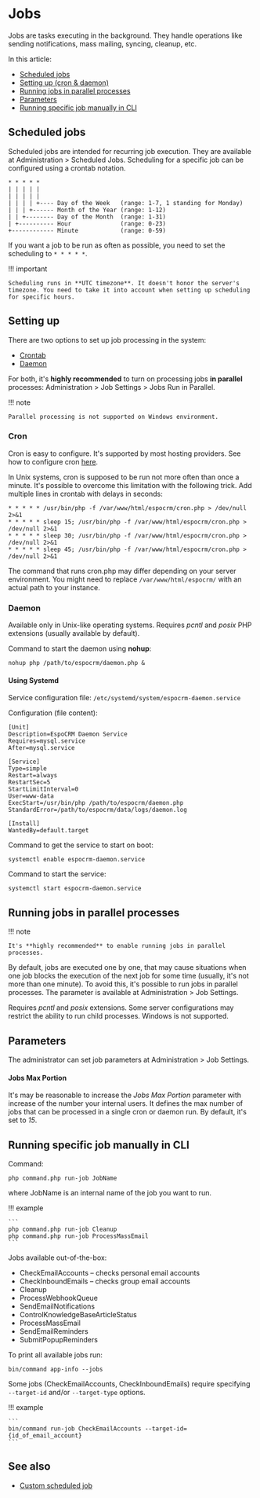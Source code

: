 # Jobs

Jobs are tasks executing in the background. They handle operations like sending notifications, mass mailing, syncing, cleanup, etc.

In this article:

* [Scheduled jobs](#scheduled-jobs)
* [Setting up (cron & daemon)](#setting-up)
* [Running jobs in parallel processes](#running-jobs-in-parallel-processes)
* [Parameters](#parameters)
* [Running specific job manually in CLI](#running-specific-job-manually-in-cli)

## Scheduled jobs

Scheduled jobs are intended for recurring job execution. They are available at Administration > Scheduled Jobs. Scheduling for a specific job can be configured using a crontab notation.

```
* * * * *
| | | | |
| | | | |
| | | | +---- Day of the Week   (range: 1-7, 1 standing for Monday)
| | | +------ Month of the Year (range: 1-12)
| | +-------- Day of the Month  (range: 1-31)
| +---------- Hour              (range: 0-23)
+------------ Minute            (range: 0-59)
```

If you want a job to be run as often as possible, you need to set the scheduling to `* * * * *`.

!!! important

    Scheduling runs in **UTC timezone**. It doesn't honor the server's timezone. You need to take it into account when setting up scheduling for specific hours.

## Setting up

There are two options to set up job processing in the system:

* [Crontab](#cron)
* [Daemon](#daemon)

For both, it's **highly recommended** to turn on processing jobs **in parallel** processes: Administration > Job Settings > Jobs Run in Parallel.

!!! note

    Parallel processing is not supported on Windows environment.

### Cron

Cron is easy to configure. It's supported by most hosting providers. See how to configure cron [here](server-configuration.md#setting-up-crontab).

In Unix systems, cron is supposed to be run not more often than once a minute. It's possible to overcome this limitation with the following trick. Add multiple lines in crontab with delays in seconds:

```
* * * * * /usr/bin/php -f /var/www/html/espocrm/cron.php > /dev/null 2>&1
* * * * * sleep 15; /usr/bin/php -f /var/www/html/espocrm/cron.php > /dev/null 2>&1
* * * * * sleep 30; /usr/bin/php -f /var/www/html/espocrm/cron.php > /dev/null 2>&1
* * * * * sleep 45; /usr/bin/php -f /var/www/html/espocrm/cron.php > /dev/null 2>&1
```

The command that runs cron.php may differ depending on your server environment. You might need to replace `/var/www/html/espocrm/` with an actual path to your instance.

### Daemon

Available only in Unix-like operating systems. Requires *pcntl* and *posix* PHP extensions (usually available by default).

Command to start the daemon using **nohup**:

```
nohup php /path/to/espocrm/daemon.php &
```

#### Using Systemd

Service configuration file: `/etc/systemd/system/espocrm-daemon.service`

Configuration (file content):

```
[Unit]
Description=EspoCRM Daemon Service
Requires=mysql.service
After=mysql.service

[Service]
Type=simple
Restart=always
RestartSec=5
StartLimitInterval=0
User=www-data
ExecStart=/usr/bin/php /path/to/espocrm/daemon.php
StandardError=/path/to/espocrm/data/logs/daemon.log

[Install]
WantedBy=default.target
```

Command to get the service to start on boot:

```
systemctl enable espocrm-daemon.service
```

Command to start the service:

```
systemctl start espocrm-daemon.service
```

## Running jobs in parallel processes

!!! note

    It's **highly recommended** to enable running jobs in parallel processes.

By default, jobs are executed one by one, that may cause situations when one job blocks the execution of the next job for some time (usually, it's not more than one minute). To avoid this, it's possible to run jobs in parallel processes. The parameter is available at Administration > Job Settings.

Requires *pcntl* and *posix* extensions. Some server configurations may restrict the ability to run child processes. Windows is not supported.

## Parameters

The administrator can set job parameters at Administration > Job Settings.

#### Jobs Max Portion

It's may be reasonable to increase the *Jobs Max Portion* parameter with increase of the number your internal users. It defines the max number of jobs that can be processed in a single cron or daemon run. By default, it's set to *15*.

## Running specific job manually in CLI

Command:

```
php command.php run-job JobName
```
where JobName is an internal name of the job you want to run.


!!! example

    ```
    php command.php run-job Cleanup
    php command.php run-job ProcessMassEmail
    ```

Jobs available out-of-the-box:

* CheckEmailAccounts – checks personal email accounts
* CheckInboundEmails – checks group email accounts
* Cleanup
* ProcessWebhookQueue
* SendEmailNotifications
* ControlKnowledgeBaseArticleStatus
* ProcessMassEmail
* SendEmailReminders
* SubmitPopupReminders

To print all available jobs run:

```
bin/command app-info --jobs
```

Some jobs (CheckEmailAccounts, CheckInboundEmails) require specifying `--target-id` and/or `--target-type` options.

!!! example

    ```
    bin/command run-job CheckEmailAccounts --target-id={id_of_email_account}
    ```

## See also

* [Custom scheduled job](../development/scheduled-job.md)
